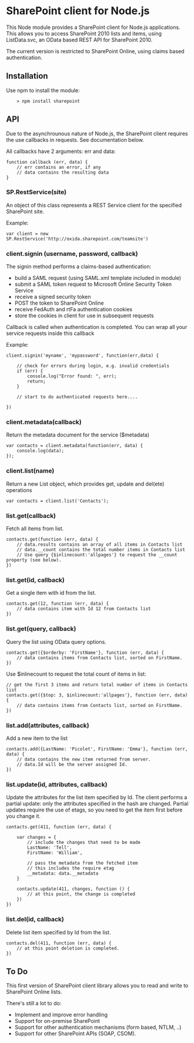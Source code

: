 # SharePoint client for Node.js
This Node module provides a SharePoint client for Node.js applications. This allows you to access SharePoint 2010 lists and items, using ListData.svc, an OData based REST API for SharePoint 2010. 

The current version is restricted to SharePoint Online, using claims based authentication.

## Installation

Use npm to install the module:

````
    > npm install sharepoint
````

## API

Due to the asynchrounous nature of Node.js, the SharePoint client requires the use callbacks in requests. See documentation below.

All callbacks have 2 arguments: err and data:

````
function callback (err, data) {
	// err contains an error, if any
	// data contains the resulting data
} 
````


### SP.RestService(site)
An object of this class represents a REST Service client for the specified SharePoint site.

Example:

````
var client = new SP.RestService('http://oxida.sharepoint.com/teamsite')
````

### client.signin (username, password, callback)
The signin method performs a claims-based authentication:

- build a SAML request (using SAML.xml template included in module)
- submit a SAML token request to Microsoft Online Security Token Service
- receive a signed security token
- POST the token to SharePoint Online
- receive FedAuth and rtFa authentication cookies 
- store the cookies in client for use in subsequent requests 

Callback is called when authentication is completed. You can wrap all your service requests inside this callback

Example:

````
client.signin('myname', 'mypassword', function(err,data) {

	// check for errors during login, e.g. invalid credentials
	if (err) {
        console.log("Error found: ", err);
        return;
    }

	// start to do authenticated requests here....

})
````


### client.metadata(callback)
Return the metadata document for the service ($metadata)

````
var contacts = client.metadata(function(err, data) {
	console.log(data);
});
````


### client.list(name)
Return a new List object, which provides get, update and del(ete) operations

````
var contacts = client.list('Contacts');
````

### list.get(callback)
Fetch all items from list.

````
contacts.get(function (err, data) {
	// data.results contains an array of all items in Contacts list
	// data.__count contains the total number items in Contacts list
	// Use query {$inlinecount:'allpages'} to request the __count property (see below).
})
````

### list.get(id, callback)
Get a single item with id from the list.

````
contacts.get(12, function (err, data) {
	// data contains item with Id 12 from Contacts list
})
````

### list.get(query, callback)
Query the list using OData query options.

````
contacts.get({$orderby: 'FirstName'}, function (err, data) {
	// data contains items from Contacts list, sorted on FirstName.
})
````
Use $inlinecount to request the total count of items in list:

````
// get the first 3 items and return total number of items in Contacts list
contacts.get({$top: 3, $inlinecount:'allpages'}, function (err, data) {
	// data contains items from Contacts list, sorted on FirstName.
})
````

### list.add(attributes, callback)
Add a new item to the list 

````
contacts.add({LastName: 'Picolet', FirstName: 'Emma'}, function (err, data) {
	// data contains the new item returned from server.
	// data.Id will be the server assigned Id.
})
````

### list.update(id, attributes, callback)
Update the attributes for the list item specified by Id. The client performs a partial update: only the attributes specified in the hash are changed. Partial updates require the use of etags, so you need to get the item first before you change it.

````
contacts.get(411, function (err, data) {

	var changes = {
		// include the changes that need to be made
		LastName: 'Tell',
		FirstName: 'William',

		// pass the metadata from the fetched item
		// this includes the require etag
		__metadata: data.__metadata
	}

	contacts.update(411, changes, function () {
		// at this point, the change is completed
	})        
})

````

### list.del(id, callback)
Delete list item specified by Id from the list. 

````
contacts.del(411, function (err, data) {
	// at this point deletion is completed.
})

````


## To Do

This first version of SharePoint client library allows you to read and write to SharePoint Online lists. 

There's still a lot to do:

- Implement and improve error handling
- Support for on-premise SharePoint
- Support for other authentication mechanisms (form based, NTLM, ..)
- Support for other SharePoint APIs (SOAP, CSOM).

